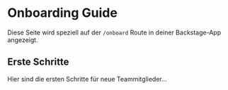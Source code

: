 # Onboarding Guide

Diese Seite wird speziell auf der `/onboard` Route in deiner Backstage-App angezeigt.

## Erste Schritte

Hier sind die ersten Schritte für neue Teammitglieder...
